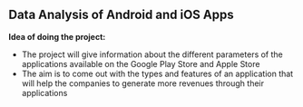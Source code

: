 ## Data Analysis of Android and iOS Apps

**Idea of doing the project:**

- The project will give information about the different parameters of the applications available on the Google Play Store and Apple Store
- The aim is to come out with the types and features of an application that will help the companies to generate more revenues through their applications 
